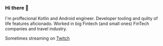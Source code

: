 ### Hi there 👋

I'm proffecional Kotlin and Android engineer. Developer tooling and qulity of life features aficionado.
Worked in big Fintech (and small ones) FinTech companies and travel industry.

Sometimes streaming on [Twitch](https://www.twitch.tv/lexa_diky)
